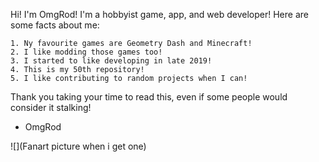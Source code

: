 Hi! I'm OmgRod! I'm a hobbyist game, app, and web developer! Here are some facts about me:

```
1. Ny favourite games are Geometry Dash and Minecraft!
2. I like modding those games too!
3. I started to like developing in late 2019!
4. This is my 50th repository!
5. I like contributing to random projects when I can!
```

Thank you taking your time to read this, even if some people would consider it stalking!

- OmgRod

![](Fanart picture when i get one)